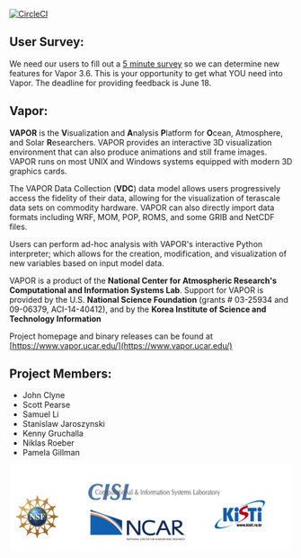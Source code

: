 [![CircleCI](https://circleci.com/gh/NCAR/VAPOR.svg?style=svg)](https://circleci.com/gh/NCAR/VAPOR) 

## User Survey:

We need our users to fill out a [5 minute survey](https://docs.google.com/forms/d/e/1FAIpQLSeZWvuAXaRiWyFrQ16zO25bfy8AANp8C8HpVXeMk83uQPdTLA/viewform?usp=sf_link) so we can determine new features for Vapor 3.6.  This is your opportunity to get what YOU need into Vapor.  The deadline for providing feedback is June 18.

## Vapor:

**VAPOR** is the **V**isualization and **A**nalysis **P**latform for **O**cean, Atmosphere, and Solar **R**esearchers.  VAPOR provides an interactive 3D visualization environment that can also produce animations and still frame images.  VAPOR runs on most UNIX and Windows systems equipped with modern 3D graphics cards.

The VAPOR Data Collection (**VDC**) data model allows users progressively access the fidelity of their data, allowing for the visualization of terascale data sets on commodity hardware.  VAPOR can also directly import data formats including WRF, MOM, POP, ROMS, and some GRIB and NetCDF files.

Users can perform ad-hoc analysis with VAPOR's interactive Python interpreter; which allows for the creation, modification, and visualization of new variables based on input model data.

VAPOR is a product of the **National Center for Atmospheric Research's Computational and Information Systems Lab**. Support for VAPOR is provided by the U.S. **National Science Foundation** (grants # 03-25934 and 09-06379, ACI-14-40412), and by the **Korea Institute of Science and Technology Information**

Project homepage and binary releases can be found at [https://www.vapor.ucar.edu/](https://www.vapor.ucar.edu/)

## Project Members:

- John Clyne
- Scott Pearse
- Samuel Li
- Stanislaw Jaroszynski
- Kenny Gruchalla
- Niklas Roeber
- Pamela Gillman

![Vapor Banner](share/images/vapor_banner.png)
